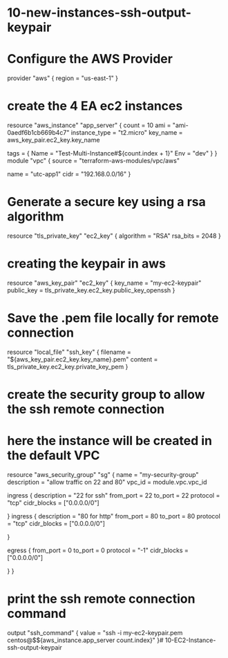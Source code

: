 # 10-new-instances-ssh-output-keypair
# Configure the AWS Provider
provider "aws"  {
  region = "us-east-1"
}
# create the 4 EA ec2 instances
resource "aws_instance" "app_server" {
  count         = 10
  ami           = "ami-0aedf6b1cb669b4c7"
  instance_type = "t2.micro"
  key_name      = aws_key_pair.ec2_key.key_name

  tags = {
    Name = "Test-Multi-Instance#${count.index + 1}"
    Env  = "dev"
  }
}
module "vpc" {
  source = "terraform-aws-modules/vpc/aws"

  name = "utc-app1"
  cidr = "192.168.0.0/16"
}
# Generate a secure key using a rsa algorithm
resource "tls_private_key" "ec2_key" {
  algorithm = "RSA"
  rsa_bits  = 2048
}

# creating the keypair in aws
resource "aws_key_pair" "ec2_key" {
  key_name   = "my-ec2-keypair"                 
  public_key = tls_private_key.ec2_key.public_key_openssh 
}

# Save the .pem file locally for remote connection
resource "local_file" "ssh_key" {
  filename = "${aws_key_pair.ec2_key.key_name}.pem"
  content  = tls_private_key.ec2_key.private_key_pem
}

# create the security group to allow the ssh remote connection
# here the instance will be created in the default VPC

resource "aws_security_group" "sg" {
  name        = "my-security-group"
  description = "allow traffic on 22 and 80"
  vpc_id      = module.vpc.vpc_id
  

  ingress {
    description      = "22 for ssh"
    from_port        = 22
    to_port          = 22
    protocol         = "tcp"
    cidr_blocks      = ["0.0.0.0/0"]
   
  }
   ingress {
    description      = "80 for http"
    from_port        = 80
    to_port          = 80
    protocol         = "tcp"
    cidr_blocks      = ["0.0.0.0/0"]
   
  }

  egress {
    from_port        = 0
    to_port          = 0
    protocol         = "-1"
    cidr_blocks      = ["0.0.0.0/0"]
    
  }
}

# print the ssh remote connection command
output "ssh_command" {
  value = "ssh -i my-ec2-keypair.pem centos@$${aws_instance.app_server count.index}"
}# 10-EC2-Instance-ssh-output-keypair
